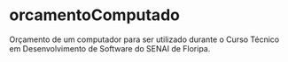 # orcamentoComputado
Orçamento de um computador para ser utilizado durante o Curso Técnico em Desenvolvimento de Software do SENAI de Floripa.
